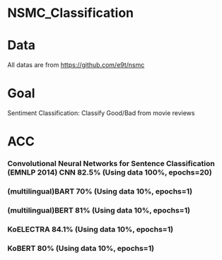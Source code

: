 # NSMC_Classification


# Data
All datas are from https://github.com/e9t/nsmc

# Goal
Sentiment Classification: Classify Good/Bad from movie reviews

# ACC
###  Convolutional Neural Networks for Sentence Classification (EMNLP 2014) CNN 82.5% (Using data 100%, epochs=20)
### (multilingual)BART 70% (Using data 10%, epochs=1)
### (multilingual)BERT 81% (Using data 10%, epochs=1)
###  KoELECTRA 84.1% (Using data 10%, epochs=1)
###  KoBERT 80% (Using data 10%, epochs=1)
